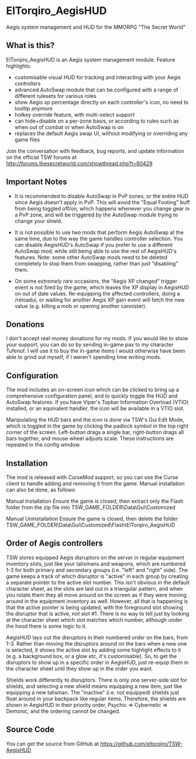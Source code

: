 ElTorqiro_AegisHUD
==================
Aegis system management and HUD for the MMORPG "The Secret World"
   
   
What is this?
-------------
ElTorqiro_AegisHUD is an Aegis system management module.  Feature highlights:

* customisable visual HUD for tracking and interacting with your Aegis controllers
* advanced AutoSwap module that can be configured with a range of different rulesets for various roles
* show Aegis xp percentage directly on each controller's icon, no need to tooltip anymore
* hotkey override feature, with multi-select support
* can hide+disable on a per-zone basis, or according to rules such as when out of combat or when AutoSwap is on
* replaces the default Aegis swap UI, without modifying or overriding any game files

Join the conversation with feedback, bug reports, and update information on the official TSW forums at http://forums.thesecretworld.com/showthread.php?t=80429
  
  
Important Notes
---------------
* It is recommended to disable AutoSwap in PvP zones, or the entire HUD since Aegis doesn't apply in PvP.  This will avoid the "Equal Footing" buff from being toggled off/on, which happens whenever you change gear in a PvP zone, and will be triggered by the AutoSwap module trying to change your shield.

* It is not possible to use two mods that perform Aegis AutoSwap at the same time, due to the way the game handles controller selection.  You can disable AegisHUD's AutoSwap if you prefer to use a different AutoSwap mod, while still being able to use the rest of AegisHUD's features.  Note: some other AutoSwap mods need to be deleted completely to stop them from swapping, rather than just "disabling" them.

* On some _extremely rare_ occasions, the "Aegis XP changed" trigger event is not fired by the game, which leaves the XP display in AegisHUD on out of date values.  Re-equipping the affected controllers, doing a /reloadui, or waiting for another Aegis XP gain event will fetch the new value (e.g. killing a mob or opening another cannister).
  
  
Donations
---------
I don't accept real-money donations for my mods.  If you would like to show your support, you can do so by sending in-game pax to my character Tufenuf.  I will use it to buy the in-game items I would otherwise have been able to grind out myself, if I weren't spending time writing mods.
  
  
Configuration
-------------
The mod includes an on-screen icon which can be clicked to bring up a comprehensive configuration panel, and to quickly toggle the HUD and AutoSwap features.  If you have Viper's Topbar Information Overload (VTIO) installed, or an equivalent handler, the icon will be available in a VTIO slot.
   
Manipulating the HUD bars and the icon is done via TSW's Gui Edit Mode, which is toggled in the game by clicking the padlock symbol in the top right corner of the screen.  Left-button drags a single bar, right-button drags all bars together, and mouse wheel adjusts scale.  These instructions are repeated in the config window.
  
  
Installation
------------
The mod is released with CurseMod support, so you can use the Curse client to handle adding and removing it from the game.  Manual installation can also be done, as follows:
  
Manual Installation
Ensure the game is closed, then extract only the Flash folder from the zip file into TSW_GAME_FOLDER\Data\Gui\Customized
  
Manual Uninstallation
Ensure the game is closed, then delete the folder TSW_GAME_FOLDER\Data\Gui\Customized\Flash\ElTorqiro_AegisHUD
   
   
Order of Aegis controllers
--------------------------
TSW stores equipped Aegis disruptors on the server in regular equipment inventory slots, just like your talismans and weapons, which are numbered 1-3 for both primary and secondary groups (i.e. "left" and "right" side).  The game keeps a track of which disruptor is "active" in each group by creating a separate pointer to the active slot number.  This isn't obvious in the default character sheet, as the slots are laid out in a triangular pattern, and when you rotate them they all move around on the screen as if they were moving around in the equipment inventory as well.  However, all that is happening is that the active pointer is being updated, with the foreground slot showing the disruptor that is active, *not* slot #1.  There is no way to tell just by looking at the character sheet which slot matches which number, although under the hood there is some logic to it.

AegisHUD lays out the disruptors in their numbered order on the bars, from 1-3.  Rather than moving the disruptors around on the bars when a new one is selected, it shows the active slot by adding some highlight effects to it (e.g. a background box, or a glow etc, it's customisable).  So, to get the disruptors to show up in a specific order in AegisHUD, just re-equip them in the character sheet until they show up in the order you want.

Shields work differently to disruptors.  There is only one server-side slot for shields, and selecting a new shield means equipping a new item, just like equipping a new talisman.  The "inactive" (i.e. not equipped) shields just float around in your backpack like regular items.  Therefore, the shields are shown in AegisHUD in their priority order, Psychic => Cybernetic => Demonic, and the ordering cannot be changed.
   
   
Source Code
-----------
You can get the source from GitHub at https://github.com/eltorqiro/TSW-AegisHUD